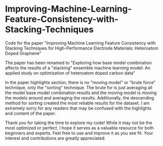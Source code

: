 # Improving-Machine-Learning-Feature-Consistency-with-Stacking-Techniques
Code for the paper "Improving Machine Learning Feature Consistency with Stacking Techniques for High-Performance Electrode Materials: Heteroatom Doped Graphene"

The paper has been renamed to "Exploring how base model combination affects the results of a "stacking" ensemble machine learning model: An applied study on optimization of heteroatom doped carbon data"

In the paper highlights section, there is no "moving model" or "brute force" technique, only the "sorting" technique. The brute for is just averaging all the model base model combination results and the moving model is moving the models around and averaging the results. Additionally, the descending method for sorting created the most reliable results for the dataset. I am extremely sorry for any readers that may be confused with the highlights and content of the paper.

Thank you for taking the time to explore my code! While it may not be the most optimized or perfect, I hope it serves as a valuable resource for both beginners and experts. Feel free to use and improve it as you see fit. Your interest and contributions are greatly appreciated.
